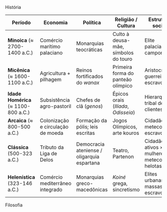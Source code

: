 
História

| Período                              | Economia                          | Política                                    | Religião / Cultura                   | Estrutura social                             |
| ------------------------------------ | --------------------------------- | ------------------------------------------- | ------------------------------------ | -------------------------------------------- |
| **Minoica** (≈ 2700-1400 a.C.)       | Comércio marítimo palaciano       | Monarquias teocráticas                      | Culto à deusa-mãe, símbolos do touro | Elite palaciana × camponeses                 |
| **Micênica** (≈ 1600-1100 a.C.)      | Agricultura + pilhagem            | Reinos fortificados do _wanax_              | Primeira forma do panteão olímpico   | Aristocracia guerreira + escravos            |
| **Idade Homérica** (≈ 1100-800 a.C.) | Subsistência agro-pastoril        | Chefes de clã (_genos_)                     | Épicos orais (_Ilíada_, _Odisseia_)  | Hierarquia tribal de clientes                |
| **Arcaica** (≈ 800-500 a.C.)         | Colonização e circulação de moeda | Formação da pólis; leis escritas            | Jogos Olímpicos, arte kouros         | Cidadãos, metecos, escravos                  |
| **Clássica** (500-323 a.C.)          | Tributo da Liga de Delos          | Democracia ateniense / oligarquia espartana | Teatro, Partenon                     | Cidadãos ativos × mulheres, metecos, helotas |
| **Helenística** (323-146 a.C.)       | Comércio mediterrâneo integrado   | Monarquias greco-macedônicas                | _Koiné_ grega, sincretismo           | Elites urbanas × massas e escravos           |
Filosofia
